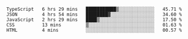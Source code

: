 <!--START_SECTION:waka-->

```text
TypeScript   6 hrs 29 mins   ███████████▒░░░░░░░░░░░░░   45.71 %
JSON         4 hrs 54 mins   ████████▓░░░░░░░░░░░░░░░░   34.60 %
JavaScript   2 hrs 29 mins   ████▒░░░░░░░░░░░░░░░░░░░░   17.50 %
CSS          13 mins         ▒░░░░░░░░░░░░░░░░░░░░░░░░   01.63 %
HTML         4 mins          ░░░░░░░░░░░░░░░░░░░░░░░░░   00.57 %
```

<!--END_SECTION:waka-->


<!--
**Leorio21/Leorio21** is a ✨ _special_ ✨ repository because its `README.md` (this file) appears on your GitHub profile.

Here are some ideas to get you started:

- 🔭 I’m currently working on ...
- 🌱 I’m currently learning ...
- 👯 I’m looking to collaborate on ...
- 🤔 I’m looking for help with ...
- 💬 Ask me about ...
- 📫 How to reach me: ...
- 😄 Pronouns: ...
- ⚡ Fun fact: ...
-->
